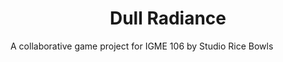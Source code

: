 <h1 align="center">Dull Radiance</h1>
A collaborative game project for IGME 106 by Studio Rice Bowls
